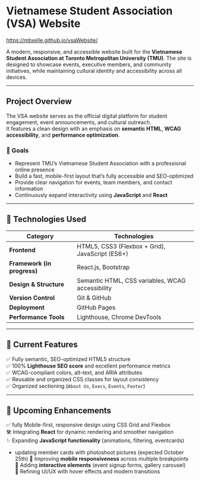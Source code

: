 # Vietnamese Student Association (VSA) Website 


https://mbxelle.github.io/vsaWebsite/


A modern, responsive, and accessible website built for the **Vietnamese Student Association at Toronto Metropolitan University (TMU)**. The site is designed to showcase events, executive members, and community initiatives, while maintaining cultural identity and accessibility across all devices.

---

##  Project Overview
The VSA website serves as the official digital platform for student engagement, event announcements, and cultural outreach.  
It features a clean design with an emphasis on **semantic HTML**, **WCAG accessibility**, and **performance optimization**.

### 🎯 Goals
- Represent TMU’s Vietnamese Student Association with a professional online presence  
- Build a fast, mobile-first layout that’s fully accessible and SEO-optimized  
- Provide clear navigation for events, team members, and contact information  
- Continuously expand interactivity using **JavaScript** and **React**

---

## 🧠 Technologies Used
| Category | Technologies |
|-----------|---------------|
| **Frontend** | HTML5, CSS3 (Flexbox + Grid), JavaScript (ES6+) |
| **Framework (in progress)** | React.js, Bootstrap |
| **Design & Structure** | Semantic HTML, CSS variables, WCAG accessibility |
| **Version Control** | Git & GitHub |
| **Deployment** | GitHub Pages |
| **Performance Tools** | Lighthouse, Chrome DevTools |

---

## 🚀 Current Features
✅ Fully semantic, SEO-optimized HTML5 structure  
✅ 100% **Lighthouse SEO score** and excellent performance metrics  
✅ WCAG-compliant colors, alt-text, and ARIA attributes  
✅ Reusable and organized CSS classes for layout consistency  
✅ Organized sectioning (`About Us`, `Execs`, `Events`, `Footer`)

---

## 🧩 Upcoming Enhancements
✅ fully Mobile-first, responsive design using CSS Grid and Flexbox  
🛠️ Integrating **React** for dynamic rendering and smoother navigation  
✨ Expanding **JavaScript functionality** (animations, filtering, eventcards)  
- updating member cards with photoshoot pictures (expected October 25th)
📱 Improving **mobile responsiveness** across multiple breakpoints  
💬 Adding **interactive elements** (event signup forms, gallery carousel)  
🎨 Refining UI/UX with hover effects and modern transitions



